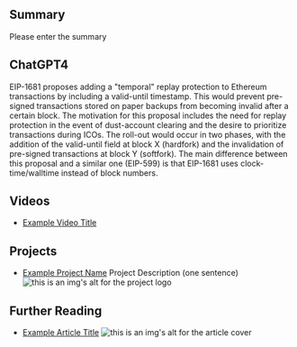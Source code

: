 ## Summary

Please enter the summary

## ChatGPT4

EIP-1681 proposes adding a "temporal" replay protection to Ethereum transactions by including a valid-until timestamp. This would prevent pre-signed transactions stored on paper backups from becoming invalid after a certain block. The motivation for this proposal includes the need for replay protection in the event of dust-account clearing and the desire to prioritize transactions during ICOs. The roll-out would occur in two phases, with the addition of the valid-until field at block X (hardfork) and the invalidation of pre-signed transactions at block Y (softfork). The main difference between this proposal and a similar one (EIP-599) is that EIP-1681 uses clock-time/walltime instead of block numbers.

## Videos

- [Example Video Title](https://www.youtube.com/watch?v=TDGq4aeevgY)

## Projects

- [Example Project Name](https://xxxx.xxx/xxxxx) Project Description (one sentence) ![this is an img's alt for the project logo](https://xxxx.xxx/project-logo.xxx)

## Further Reading

- [Example Article Title](https://xxxx.xxx/xxxxx) ![this is an img's alt for the article cover](https://xxxx.xxx/article-cover.xxx)
